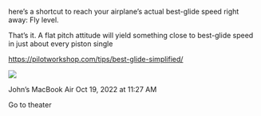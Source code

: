 here’s a shortcut to reach your airplane’s actual best-glide speed right away: Fly level.

That’s it. A flat pitch attitude will yield something close to best-glide speed in just about every piston single

https://pilotworkshop.com/tips/best-glide-simplified/

![](<file:///Users/johnoleary/Library/Mobile Documents/iCloud~is~workflow~my~workflows/Documents/Screenshots/2022-10-19 112756.png>)

John’s MacBook Air
Oct 19, 2022 at 11:27 AM

Go to theater 